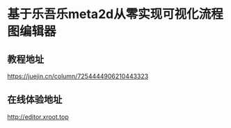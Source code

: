 # 基于乐吾乐meta2d从零实现可视化流程图编辑器

## 教程地址
https://juejin.cn/column/7254444906210443323

## 在线体验地址
http://editor.xroot.top
